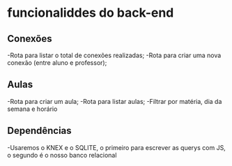 # funcionaliddes do back-end

## Conexões 

-Rota para listar o total de conexões realizadas;
-Rota para criar uma nova conexão (entre aluno e professor);

## Aulas
-Rota para criar um aula;
-Rota para listar aulas;
  -Filtrar por matéria, dia da semana e horário

## Dependências
-Usaremos o KNEX e o SQLITE, o primeiro para escrever as querys 
com JS, o segundo é o nosso banco relacional
